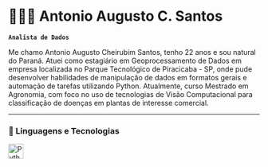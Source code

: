 # 👩🏻‍💻 Antonio Augusto C. Santos

**`Analista de Dados`**

Me chamo Antonio Augusto Cheirubim Santos, tenho 22 anos e sou natural do Paraná. Atuei como estagiário em Geoprocessamento de Dados em empresa localizada no Parque Tecnológico de Piracicaba - SP, onde pude
desenvolver habilidades de manipulação de dados em formatos gerais e automação de tarefas utilizando Python. Atualmente, curso Mestrado em Agronomia, com foco no uso de tecnologias de Visão Computacional para
classificação de doenças em plantas de interesse comercial.
 

---

### 🤖 Linguagens e Tecnologias

<img 
    align="left" 
    alt="Python" 
    title="Python"
    width="30px" 
    style="padding-right: 10px;" 
    src="https://cdn.jsdelivr.net/gh/devicons/devicon@latest/icons/python/python-original.svg" 
/>

<br/>
<br/>
